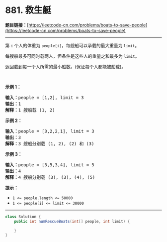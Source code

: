 # 881. 救生艇

**题目链接：**[https://leetcode-cn.com/problems/boats-to-save-people](https://leetcode-cn.com/problems/boats-to-save-people)

---

<div class="content__1Y2H">
 <div class="notranslate">
  <p>第&nbsp;<code>i</code>&nbsp;个人的体重为&nbsp;<code>people[i]</code>，每艘船可以承载的最大重量为&nbsp;<code>limit</code>。</p> 
  <p>每艘船最多可同时载两人，但条件是这些人的重量之和最多为&nbsp;<code>limit</code>。</p> 
  <p>返回载到每一个人所需的最小船数。(保证每个人都能被船载)。</p> 
  <p>&nbsp;</p> 
  <p><strong>示例 1：</strong></p> 
  <pre class="language-text"><strong>输入：</strong>people = [1,2], limit = 3
<strong>输出：</strong>1
<strong>解释：</strong>1 艘船载 (1, 2)
</pre> 
  <p><strong>示例 2：</strong></p> 
  <pre class="language-text"><strong>输入：</strong>people = [3,2,2,1], limit = 3
<strong>输出：</strong>3
<strong>解释：</strong>3 艘船分别载 (1, 2), (2) 和 (3)
</pre> 
  <p><strong>示例 3：</strong></p> 
  <pre class="language-text"><strong>输入：</strong>people = [3,5,3,4], limit = 5
<strong>输出：</strong>4
<strong>解释：</strong>4 艘船分别载 (3), (3), (4), (5)</pre> 
  <p><strong>提示：</strong></p> 
  <ul> 
   <li><code>1 &lt;=&nbsp;people.length &lt;= 50000</code></li> 
   <li><code>1 &lt;= people[i] &lt;=&nbsp;limit &lt;= 30000</code></li> 
  </ul> 
 </div>
</div>

---

```java
class Solution {
    public int numRescueBoats(int[] people, int limit) {
        
    }
}
```